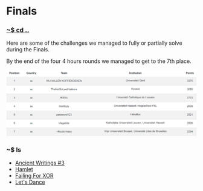 # Finals

### [~$ cd ..](../)

Here are some of the challenges we managed to fully or partially solve during the Finals.

By the end of the four 4 hours rounds we managed to get to the 7th place.

![scoreboard](assets/scoreboard.png)

### ~$ ls

* [Ancient Writings #3](./ancient_writings_3/)
* [Hamlet](./hamlet/)
* [Failing For XOR](./failing_for_xor/)
* [Let's Dance](./lets_dance/)
